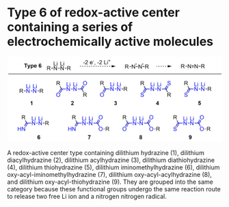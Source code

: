 # Type 6 of redox-active center containing a series of electrochemically active molecules
![My Local Image](../Images/Type6.png 'Type 6 of redox-active center containing a series of electrochemically active')

A redox-active center type containing dilithium hydrazine (1), dilithium diacylhydrazine (2), dilithium acylhydrazine (3), dilithium diathiohydrazine (4), dilithium thiohydrazine (5), dilithium iminomethylhydrazine (6), dilithium oxy-acyl-iminomethylhydrazine (7), dilithium oxy-acyl-acylhydrazine (8), and dilithium oxy-acyl-thiohydrazine (9). They are grouped into the same category because these functional groups undergo the same reaction route to release two free Li ion and a nitrogen nitrogen radical.